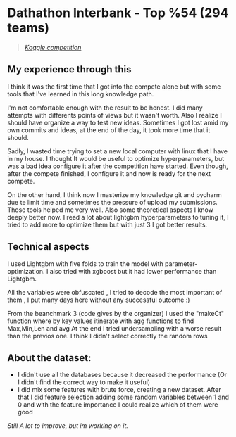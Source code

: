 # Dathathon Interbank - Top %54 (294 teams)
> _[Kaggle competition](https://www.kaggle.com/c/interbank20/overview)_

## My experience through this
I think it was the first time that I got into the compete alone but with some tools that I've learned in this long knowledge path.

I'm not comfortable enough with the result to be honest. I did many attempts with differents points of views but it wasn't worth. Also I realize I should
have organize a way to test new ideas. Sometimes I got lost amid my own commits and ideas, at the end of the day, it took more time that it should.

Sadly, I wasted time trying to set a new local computer with linux that I have in my house. I thought It would be useful to optimize hyperparameters, but was a bad
idea configure it after the competition have started. Even though, after the compete finished, I configure it and now is ready for the next compete.

On the other hand, I think now I masterize my knowledge git and pycharm due te limit time and sometimes the pressure of upload my submissions.
Those tools helped me very well. Also some theoretical aspects I know deeply better now. I read a lot about lightgbm hyperparameters to tuning it,
I tried to add more to optimize them but with just 3 I got better results.

## Technical aspects
I used Lightgbm with five folds to train the model with parameter-optimization. I also tried with xgboost but it had lower performance than Lightgbm.

All the variables were obfuscated , I tried to decode the most important of them , I put many days here without any successful outcome :)

From the beanchmark 3 (code gives by the organizer) I used the "makeCt" function where by key values itinerate with agg functions to find Max,Min,Len and avg 
At the end I tried undersampling with a worse result than the previos one. I think I didn't select correctly the random rows

## About the dataset:
- I didn't use all the databases because it decreased the performance (Or I didn't find the correct way to make it useful)
- I did mix some features with brute force, creating a new dataset. After that I did feature selection adding some random variables between 1 and 0 and with the feature
importance I could realize which of them were good

*Still A lot to improve, but im working on it.*

